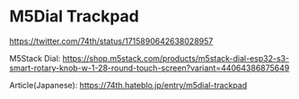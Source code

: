 # M5Dial Trackpad

https://twitter.com/74th/status/1715890642638028957

M5Stack Dial: https://shop.m5stack.com/products/m5stack-dial-esp32-s3-smart-rotary-knob-w-1-28-round-touch-screen?variant=44064386875649

Article(Japanese): https://74th.hateblo.jp/entry/m5dial-trackpad
